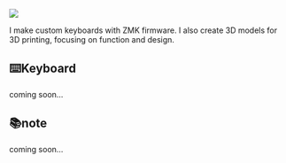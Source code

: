 ![](https://komarev.com/ghpvc/?username=nazuna293&color=yellow)

I make custom keyboards with ZMK firmware. I also create 3D models for 3D printing, focusing on function and design.

## ⌨️Keyboard
coming soon…

## 📚note
coming soon…
<!--
**nazuna293/nazuna293** is a ✨ _special_ ✨ repository because its `README.md` (this file) appears on your GitHub profile.

Here are some ideas to get you started:

- 🔭 I’m currently working on ...
- 🌱 I’m currently learning ...
- 👯 I’m looking to collaborate on ...
- 🤔 I’m looking for help with ...
- 💬 Ask me about ...
- 📫 How to reach me: ...
- 😄 Pronouns: ...
- ⚡ Fun fact: ...
-->
